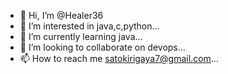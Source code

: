 - 👋 Hi, I’m @Healer36
- 👀 I’m interested in java,c,python...
- 🌱 I’m currently learning java...
- 💞️ I’m looking to collaborate on devops...
- 📫 How to reach me satokirigaya7@gmail.com...

<!---
Healer36/Healer36 is a ✨ special ✨ repository because its `README.md` (this file) appears on your GitHub profile.
You can click the Preview link to take a look at your changes.
--->
